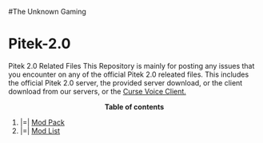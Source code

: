 #The Unknown Gaming

# Pitek-2.0
Pitek 2.0 Related Files
This Repository is mainly for posting any issues that you encounter on any of the official Pitek 2.0 releated files. 
This includes the official Pitek 2.0 server, the provided server download, or the client download from our servers, or the <a href="http://beta.cursevoice.com/">Curse Voice Client.</a>

<center>
<b>Table of contents</b>
</center>

1. |=| <a href="http://www.curse.com/modpacks/minecraft/240520-pitek-2-0">Mod Pack</a><br />
2. |=| <a href="https://github.com/JzJad/PiTek-2.0/blob/master/modlist.html">Mod List</a>
